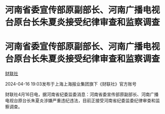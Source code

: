 # 河南省委宣传部原副部长、河南广播电视台原台长朱夏炎接受纪律审查和监察调查

# 河南省委宣传部原副部长、河南广播电视台原台长朱夏炎接受纪律审查和监察调查

[](https://news.qq.com/omn/author/8QMb33lb64IasDg%3D)

[财联社](https://news.qq.com/omn/author/8QMb33lb64IasDg%3D)

2024-04-16 19:03发布于上海上海报业集团旗下《财联社》官方账号

财联社4月16日电，据河南省纪委监委消息：河南省委宣传部原副部长、河南广播电视台原台长朱夏炎涉嫌严重违纪违法，目前正接受河南省纪委监委纪律审查和监察调查。

